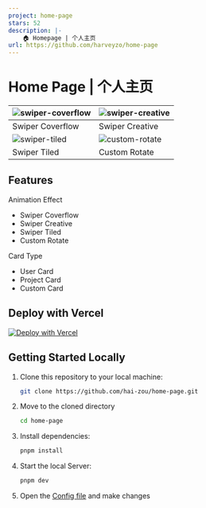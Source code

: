 ```yaml
---
project: home-page
stars: 52
description: |-
    🏠️ Homepage | 个人主页
url: https://github.com/harveyzo/home-page
---
```


# Home Page | 个人主页

| ![swiper-coverflow](/public/swiper-coverflow.png) | ![swiper-creative](/public/swiper-creative.png) |
| - | - |
| Swiper Coverflow | Swiper Creative |
| ![swiper-tiled](/public/swiper-tiled.png) | ![custom-rotate](/public/custom-rotate.png) |
| Swiper Tiled | Custom Rotate |

## Features

Animation Effect
- Swiper Coverflow
- Swiper Creative
- Swiper Tiled
- Custom Rotate

Card Type
- User Card
- Project Card
- Custom Card

## Deploy with Vercel

[![Deploy with Vercel](https://vercel.com/button)](https://vercel.com/new/clone?repository-url=https%3A%2F%2Fgithub.com%2Fhai-zou%2Fhome-page)

## Getting Started Locally

1. Clone this repository to your local machine:

   ```bash
   git clone https://github.com/hai-zou/home-page.git
   ```

2. Move to the cloned directory

   ```bash
   cd home-page
   ```

3. Install dependencies:

   ```bash
   pnpm install
   ```

4. Start the local Server:

   ```bash
   pnpm dev
   ```

5. Open the [Config file](./app/data.tsx) and make changes

